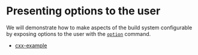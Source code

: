 # Presenting options to the user

We will demonstrate how to make aspects of the build system configurable by
exposing options to the user with the [`option`](https://cmake.org/cmake/help/latest/command/option.html) command.


- [cxx-example](cxx-example/)
